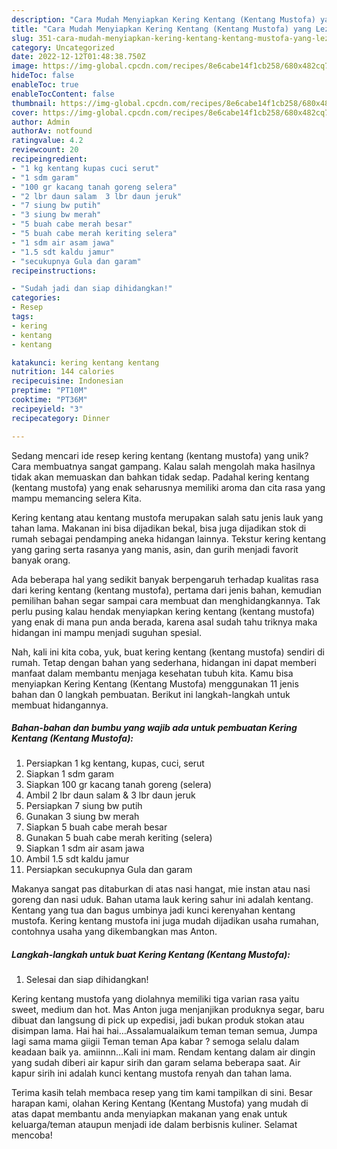 ```yaml
---
description: "Cara Mudah Menyiapkan Kering Kentang (Kentang Mustofa) yang Lezat Sekali"
title: "Cara Mudah Menyiapkan Kering Kentang (Kentang Mustofa) yang Lezat Sekali"
slug: 351-cara-mudah-menyiapkan-kering-kentang-kentang-mustofa-yang-lezat-sekali
category: Uncategorized
date: 2022-12-12T01:48:38.750Z
image: https://img-global.cpcdn.com/recipes/8e6cabe14f1cb258/680x482cq70/kering-kentang-kentang-mustofa-foto-resep-utama.jpg
hideToc: false
enableToc: true
enableTocContent: false
thumbnail: https://img-global.cpcdn.com/recipes/8e6cabe14f1cb258/680x482cq70/kering-kentang-kentang-mustofa-foto-resep-utama.jpg
cover: https://img-global.cpcdn.com/recipes/8e6cabe14f1cb258/680x482cq70/kering-kentang-kentang-mustofa-foto-resep-utama.jpg
author: Admin
authorAv: notfound
ratingvalue: 4.2
reviewcount: 20
recipeingredient:
- "1 kg kentang kupas cuci serut"
- "1 sdm garam"
- "100 gr kacang tanah goreng selera"
- "2 lbr daun salam  3 lbr daun jeruk"
- "7 siung bw putih"
- "3 siung bw merah"
- "5 buah cabe merah besar"
- "5 buah cabe merah keriting selera"
- "1 sdm air asam jawa"
- "1.5 sdt kaldu jamur"
- "secukupnya Gula dan garam"
recipeinstructions:

- "Sudah jadi dan siap dihidangkan!"
categories:
- Resep
tags:
- kering
- kentang
- kentang

katakunci: kering kentang kentang 
nutrition: 144 calories
recipecuisine: Indonesian
preptime: "PT10M"
cooktime: "PT36M"
recipeyield: "3"
recipecategory: Dinner

---
```





Sedang mencari ide resep kering kentang (kentang mustofa) yang unik? Cara membuatnya sangat gampang. Kalau salah mengolah maka hasilnya tidak akan memuaskan dan bahkan tidak sedap. Padahal kering kentang (kentang mustofa) yang enak seharusnya memiliki aroma dan cita rasa yang mampu memancing selera Kita.





Kering kentang atau kentang mustofa merupakan salah satu jenis lauk yang tahan lama. Makanan ini bisa dijadikan bekal, bisa juga dijadikan stok di rumah sebagai pendamping aneka hidangan lainnya. Tekstur kering kentang yang garing serta rasanya yang manis, asin, dan gurih menjadi favorit banyak orang.

Ada beberapa hal yang sedikit banyak berpengaruh terhadap kualitas rasa dari kering kentang (kentang mustofa), pertama dari jenis bahan, kemudian pemilihan bahan segar sampai cara membuat dan menghidangkannya. Tak perlu pusing kalau hendak menyiapkan kering kentang (kentang mustofa) yang enak di mana pun anda berada, karena asal sudah tahu triknya maka hidangan ini mampu menjadi suguhan spesial.






Nah, kali ini kita coba, yuk, buat kering kentang (kentang mustofa) sendiri di rumah. Tetap dengan bahan yang sederhana, hidangan ini dapat memberi manfaat dalam membantu menjaga kesehatan tubuh kita. Kamu bisa menyiapkan Kering Kentang (Kentang Mustofa) menggunakan 11 jenis bahan dan 0 langkah pembuatan. Berikut ini langkah-langkah untuk membuat hidangannya.

<!--inarticleads1-->

##### Bahan-bahan dan bumbu yang wajib ada untuk pembuatan Kering Kentang (Kentang Mustofa):

1. Persiapkan 1 kg kentang, kupas, cuci, serut
1. Siapkan 1 sdm garam
1. Siapkan 100 gr kacang tanah goreng (selera)
1. Ambil 2 lbr daun salam &amp; 3 lbr daun jeruk
1. Persiapkan 7 siung bw putih
1. Gunakan 3 siung bw merah
1. Siapkan 5 buah cabe merah besar
1. Gunakan 5 buah cabe merah keriting (selera)
1. Siapkan 1 sdm air asam jawa
1. Ambil 1.5 sdt kaldu jamur
1. Persiapkan secukupnya Gula dan garam


Makanya sangat pas ditaburkan di atas nasi hangat, mie instan atau nasi goreng dan nasi uduk. Bahan utama lauk kering sahur ini adalah kentang. Kentang yang tua dan bagus umbinya jadi kunci kerenyahan kentang mustofa. Kering kentang mustofa ini juga mudah dijadikan usaha rumahan, contohnya usaha yang dikembangkan mas Anton. 

<!--inarticleads2-->

##### Langkah-langkah untuk buat Kering Kentang (Kentang Mustofa):


1. Selesai dan siap dihidangkan!

Kering kentang mustofa yang diolahnya memiliki tiga varian rasa yaitu sweet, medium dan hot. Mas Anton juga menjanjikan produknya segar, baru dibuat dan langsung di pick up expedisi, jadi bukan produk stokan atau disimpan lama. Hai hai hai…Assalamualaikum teman teman semua, Jumpa lagi sama mama giigii Teman teman Apa kabar ? semoga selalu dalam keadaan baik ya. amiinnn…Kali ini mam. Rendam kentang dalam air dingin yang sudah diberi air kapur sirih dan garam selama beberapa saat. Air kapur sirih ini adalah kunci kentang mustofa renyah dan tahan lama. 

Terima kasih telah membaca resep yang tim kami tampilkan di sini. Besar harapan kami, olahan Kering Kentang (Kentang Mustofa) yang mudah di atas dapat membantu anda menyiapkan makanan yang enak untuk keluarga/teman ataupun menjadi ide dalam berbisnis kuliner. Selamat mencoba!
